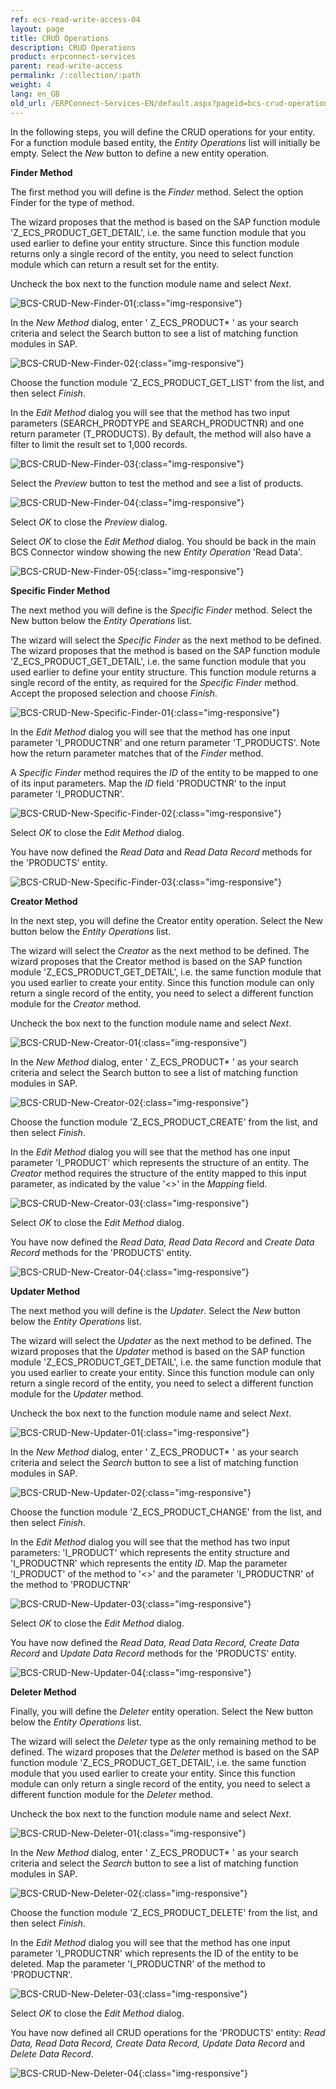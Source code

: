 ```yaml
---
ref: ecs-read-write-access-04
layout: page
title: CRUD Operations
description: CRUD Operations
product: erpconnect-services
parent: read-write-access
permalink: /:collection/:path
weight: 4
lang: en_GB
old_url: /ERPConnect-Services-EN/default.aspx?pageid=bcs-crud-operations
---
```


In the following steps, you will define the CRUD operations for your entity. For a function module based entity, the *Entity Operations* list will initially be empty. Select the *New* button to define a new entity operation.

**Finder Method**

The first method you will define is the *Finder* method. Select the option Finder for the type of method.

The wizard proposes that the method is based on the SAP function module 'Z_ECS_PRODUCT_GET_DETAIL', i.e. the same function module that you used earlier to define your entity structure. Since this function module returns only a single record of the entity, you need to select function module which can return a result set for the entity.

Uncheck the box next to the function module name and select *Next*.

![BCS-CRUD-New-Finder-01](/img/content/BCS-CRUD-New-Finder-01.png){:class="img-responsive"}

In the *New Method* dialog, enter ' Z_ECS_PRODUCT* ' as your search criteria and select the Search button to see a list of matching function modules in SAP.

![BCS-CRUD-New-Finder-02](/img/content/BCS-CRUD-New-Finder-02.png){:class="img-responsive"}

Choose the function module 'Z_ECS_PRODUCT_GET_LIST' from the list, and then select *Finish*.

In the *Edit Method* dialog you will see that the method has two input parameters (SEARCH_PRODTYPE and SEARCH_PRODUCTNR) and one return parameter (T_PRODUCTS). By default, the method will also have a filter to limit the result set to 1,000 records.

![BCS-CRUD-New-Finder-03](/img/content/BCS-CRUD-New-Finder-03.png){:class="img-responsive"}

Select the *Preview* button to test the method and see a list of products.

![BCS-CRUD-New-Finder-04](/img/content/BCS-CRUD-New-Finder-04.png){:class="img-responsive"}

Select *OK* to close the *Preview* dialog.

Select *OK* to close the *Edit Method* dialog. You should be back in the main BCS Connector window showing the new *Entity Operation* 'Read Data'.

![BCS-CRUD-New-Finder-05](/img/content/BCS-CRUD-New-Finder-05.png){:class="img-responsive"}

**Specific Finder Method**

The next method you will define is the *Specific Finder* method. Select the New button below the *Entity Operations* list.

The wizard will select the *Specific Finder* as the next method to be defined. The wizard proposes that the method is based on the SAP function module 'Z_ECS_PRODUCT_GET_DETAIL', i.e. the same function module that you used earlier to define your entity structure. This function module returns a single record of the entity, as required for the *Specific Finder* method. Accept the proposed selection and choose *Finish*.

![BCS-CRUD-New-Specific-Finder-01](/img/content/BCS-CRUD-New-Specific-Finder-01.png){:class="img-responsive"}

In the *Edit Method* dialog you will see that the method has one input parameter 'I_PRODUCTNR' and one return parameter 'T_PRODUCTS'. Note how the return parameter matches that of the *Finder* method.

A *Specific Finder* method requires the *ID* of the entity to be mapped to one of its input parameters. Map the *ID* field 'PRODUCTNR' to the input parameter 'I_PRODUCTNR'.

![BCS-CRUD-New-Specific-Finder-02](/img/content/BCS-CRUD-New-Specific-Finder-02.png){:class="img-responsive"}

Select *OK* to close the *Edit Method* dialog.

You have now defined the *Read Data* and *Read Data Record* methods for the 'PRODUCTS' entity.

![BCS-CRUD-New-Specific-Finder-03](/img/content/BCS-CRUD-New-Specific-Finder-03.png){:class="img-responsive"}

**Creator Method**

In the next step, you will define the Creator entity operation. Select the New button below the *Entity Operations* list.

The wizard will select the *Creator* as the next method to be defined. The wizard proposes that the Creator method is based on the SAP function module 'Z_ECS_PRODUCT_GET_DETAIL', i.e. the same function module that you used earlier to create your entity. Since this function module can only return a single record of the entity, you need to select a different function module for the *Creator* method.

Uncheck the box next to the function module name and select *Next*.

![BCS-CRUD-New-Creator-01](/img/content/BCS-CRUD-New-Creator-01.png){:class="img-responsive"}

In the *New Method* dialog, enter ' Z_ECS_PRODUCT* ' as your search criteria and select the Search button to see a list of matching function modules in SAP.

![BCS-CRUD-New-Creator-02](/img/content/BCS-CRUD-New-Creator-02.png){:class="img-responsive"}

Choose the function module 'Z_ECS_PRODUCT_CREATE' from the list, and then select *Finish*.

In the *Edit Method* dialog you will see that the method has one input parameter 'I_PRODUCT' which represents the structure of an entity. The *Creator* method requires the structure of the entity mapped to this input parameter, as indicated by the value '<>' in the *Mapping* field.

![BCS-CRUD-New-Creator-03](/img/content/BCS-CRUD-New-Creator-03.png){:class="img-responsive"}

Select *OK* to close the *Edit Method* dialog.

You have now defined the *Read Data, Read Data Record* and *Create Data Record* methods for the 'PRODUCTS' entity.

![BCS-CRUD-New-Creator-04](/img/content/BCS-CRUD-New-Creator-04.png){:class="img-responsive"}

**Updater Method**

The next method you will define is the *Updater*. Select the *New* button below the *Entity Operations* list.

The wizard will select the *Updater* as the next method to be defined. The wizard proposes that the *Updater* method is based on the SAP function module 'Z_ECS_PRODUCT_GET_DETAIL', i.e. the same function module that you used earlier to create your entity. Since this function module can only return a single record of the entity, you need to select a different function module for the *Updater* method.

Uncheck the box next to the function module name and select *Next*.

![BCS-CRUD-New-Updater-01](/img/content/BCS-CRUD-New-Updater-01.png){:class="img-responsive"}

In the *New Method* dialog, enter ' Z_ECS_PRODUCT* ' as your search criteria and select the *Search* button to see a list of matching function modules in SAP.

![BCS-CRUD-New-Updater-02](/img/content/BCS-CRUD-New-Updater-02.png){:class="img-responsive"}

Choose the function module 'Z_ECS_PRODUCT_CHANGE' from the list, and then select *Finish*.

In the *Edit Method* dialog you will see that the method has two input parameters: 'I_PRODUCT' which represents the entity structure and 'I_PRODUCTNR' which represents the entity *ID*. Map the parameter 'I_PRODUCT' of the method to '<>' and the parameter 'I_PRODUCTNR' of the method to 'PRODUCTNR'

![BCS-CRUD-New-Updater-03](/img/content/BCS-CRUD-New-Updater-03.png){:class="img-responsive"}

Select *OK* to close the *Edit Method* dialog.

You have now defined the *Read Data, Read Data Record, Create Data Record* and *Update Data Record* methods for the 'PRODUCTS' entity.

![BCS-CRUD-New-Updater-04](/img/content/BCS-CRUD-New-Updater-04.png){:class="img-responsive"}

**Deleter Method**

Finally, you will define the *Deleter* entity operation. Select the New button below the *Entity Operations* list.

The wizard will select the *Deleter* type as the only remaining method to be defined. The wizard proposes that the *Deleter* method is based on the SAP function module 'Z_ECS_PRODUCT_GET_DETAIL', i.e. the same function module that you used earlier to create your entity. Since this function module can only return a single record of the entity, you need to select a different function module for the *Deleter* method.

Uncheck the box next to the function module name and select *Next*.

![BCS-CRUD-New-Deleter-01](/img/content/BCS-CRUD-New-Deleter-01.png){:class="img-responsive"}

In the *New Method* dialog, enter ' Z_ECS_PRODUCT* ' as your search criteria and select the *Search* button to see a list of matching function modules in SAP.

![BCS-CRUD-New-Deleter-02](/img/content/BCS-CRUD-New-Deleter-02.png){:class="img-responsive"}

Choose the function module 'Z_ECS_PRODUCT_DELETE' from the list, and then select *Finish*.

In the *Edit Method* dialog you will see that the method has one input parameter 'I_PRODUCTNR' which represents the ID of the entity to be deleted. Map the parameter 'I_PRODUCTNR' of the method to 'PRODUCTNR'.

![BCS-CRUD-New-Deleter-03](/img/content/BCS-CRUD-New-Deleter-03.png){:class="img-responsive"}

Select *OK* to close the *Edit Method* dialog.

You have now defined all CRUD operations for the 'PRODUCTS' entity: *Read Data, Read Data Record, Create Data Record, Update Data Record* and *Delete Data Record*.

![BCS-CRUD-New-Deleter-04](/img/content/BCS-CRUD-New-Deleter-04.png){:class="img-responsive"}

